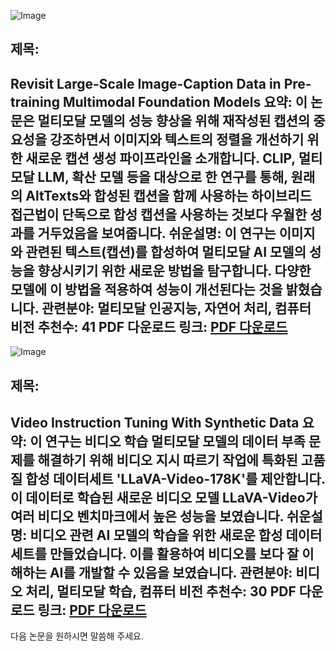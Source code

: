 ![Image](https://cdn-thumbnails.huggingface.co/social-thumbnails/papers/2410.02740.png)
## 제목:
Revisit Large-Scale Image-Caption Data in Pre-training Multimodal Foundation Models
**요약**: 이 논문은 멀티모달 모델의 성능 향상을 위해 재작성된 캡션의 중요성을 강조하면서 이미지와 텍스트의 정렬을 개선하기 위한 새로운 캡션 생성 파이프라인을 소개합니다. CLIP, 멀티모달 LLM, 확산 모델 등을 대상으로 한 연구를 통해, 원래의 AltTexts와 합성된 캡션을 함께 사용하는 하이브리드 접근법이 단독으로 합성 캡션을 사용하는 것보다 우월한 성과를 거두었음을 보여줍니다. 
**쉬운설명**: 이 연구는 이미지와 관련된 텍스트(캡션)를 합성하여 멀티모달 AI 모델의 성능을 향상시키기 위한 새로운 방법을 탐구합니다. 다양한 모델에 이 방법을 적용하여 성능이 개선된다는 것을 밝혔습니다.
**관련분야**: 멀티모달 인공지능, 자연어 처리, 컴퓨터 비전
**추천수**: 41
**PDF 다운로드 링크**: [PDF 다운로드](https://arxiv.org/pdf/2410.02740)
---

![Image](https://cdn-thumbnails.huggingface.co/social-thumbnails/papers/2410.02713.png)
## 제목:
Video Instruction Tuning With Synthetic Data
**요약**: 이 연구는 비디오 학습 멀티모달 모델의 데이터 부족 문제를 해결하기 위해 비디오 지시 따르기 작업에 특화된 고품질 합성 데이터세트 'LLaVA-Video-178K'를 제안합니다. 이 데이터로 학습된 새로운 비디오 모델 LLaVA-Video가 여러 비디오 벤치마크에서 높은 성능을 보였습니다.
**쉬운설명**: 비디오 관련 AI 모델의 학습을 위한 새로운 합성 데이터세트를 만들었습니다. 이를 활용하여 비디오를 보다 잘 이해하는 AI를 개발할 수 있음을 보였습니다.
**관련분야**: 비디오 처리, 멀티모달 학습, 컴퓨터 비전
**추천수**: 30
**PDF 다운로드 링크**: [PDF 다운로드](https://arxiv.org/pdf/2410.02713)
---

다음 논문을 원하시면 말씀해 주세요.